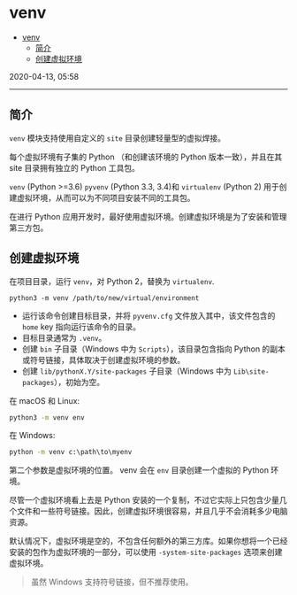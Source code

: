 # venv

- [venv](#venv)
  - [简介](#%e7%ae%80%e4%bb%8b)
  - [创建虚拟环境](#%e5%88%9b%e5%bb%ba%e8%99%9a%e6%8b%9f%e7%8e%af%e5%a2%83)

2020-04-13, 05:58
***

## 简介

`venv` 模块支持使用自定义的 `site` 目录创建轻量型的虚拟焊接。

每个虚拟环境有子集的 Python （和创建该环境的 Python 版本一致），并且在其 site 目录拥有独立的 Python 工具包。

`venv` (Python >=3.6) `pyvenv` (Python 3.3, 3.4)和 `virtualenv` (Python 2) 用于创建虚拟环境，从而可以为不同项目安装不同的工具包。

在进行 Python 应用开发时，最好使用虚拟环境。创建虚拟环境是为了安装和管理第三方包。

## 创建虚拟环境

在项目目录，运行 `venv`，对 Python 2，替换为 `virtualenv`.

`python3 -m venv /path/to/new/virtual/environment`

- 运行该命令创建目标目录，并将 `pyvenv.cfg` 文件放入其中，该文件包含的 `home` key 指向运行该命令的目录。
- 目标目录通常为 `.venv`。
- 创建 `bin` 子目录（Windows 中为 `Scripts`），该目录包含指向 Python 的副本或符号链接，具体取决于创建虚拟环境的参数。
- 创建 `lib/pythonX.Y/site-packages` 子目录（Windows 中为 `Lib\site-packages`），初始为空。

在 macOS 和 Linux:

```cmd
python3 -m venv env
```

在 Windows:

```cmd
python -m venv c:\path\to\myenv
```

第二个参数是虚拟环境的位置。 venv 会在 `env` 目录创建一个虚拟的 Python 环境。

尽管一个虚拟环境看上去是 Python 安装的一个复制，不过它实际上只包含少量几个文件和一些符号链接。因此，创建虚拟环境很容易，并且几乎不会消耗多少电脑资源。

默认情况下，虚拟环境是空的，不包含任何额外的第三方库。如果你想将一个已经安装的包作为虚拟环境的一部分，可以使用 `-system-site-packages` 选项来创建虚拟环境。

> 虽然 Windows 支持符号链接，但不推荐使用。
